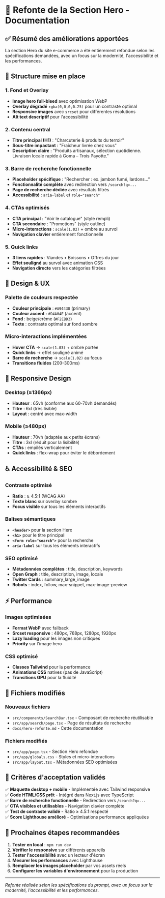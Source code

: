 # 🎯 Refonte de la Section Hero - Documentation

## ✅ Résumé des améliorations apportées

La section Hero du site e-commerce a été entièrement refondue selon les spécifications demandées, avec un focus sur la modernité, l'accessibilité et les performances.

## 🎨 Structure mise en place

### 1. **Fond et Overlay**
- **Image hero full-bleed** avec optimisation WebP
- **Overlay dégradé** `rgba(0,0,0,0.25)` pour un contraste optimal
- **Responsive images** avec `srcset` pour différentes résolutions
- **Alt text descriptif** pour l'accessibilité

### 2. **Contenu central**
- **Titre principal (H1)** : "Charcuterie & produits du terroir"
- **Sous-titre impactant** : "Fraîcheur livrée chez vous"
- **Description claire** : "Produits artisanaux, sélection quotidienne. Livraison locale rapide à Goma – Trois Payotte."

### 3. **Barre de recherche fonctionnelle**
- **Placeholder spécifique** : "Rechercher : ex. jambon fumé, lardons..."
- **Fonctionnalité complète** avec redirection vers `/search?q=...`
- **Page de recherche dédiée** avec résultats filtrés
- **Accessibilité** : `aria-label` et `role="search"`

### 4. **CTAs optimisés**
- **CTA principal** : "Voir le catalogue" (style rempli)
- **CTA secondaire** : "Promotions" (style outline)
- **Micro-interactions** : `scale(1.03)` + ombre au survol
- **Navigation clavier** entièrement fonctionnelle

### 5. **Quick links**
- **3 liens rapides** : Viandes • Boissons • Offres du jour
- **Effet souligné** au survol avec animation CSS
- **Navigation directe** vers les catégories filtrées

## 🎨 Design & UX

### **Palette de couleurs respectée**
- **Couleur principale** : `#A94438` (primary)
- **Couleur accent** : `#D4A04E` (accent)
- **Fond** : beige/crème (`#F2EBD3`)
- **Texte** : contraste optimal sur fond sombre

### **Micro-interactions implémentées**
- **Hover CTA** → `scale(1.03)` + ombre portée
- **Quick links** → effet souligné animé
- **Barre de recherche** → `scale(1.02)` au focus
- **Transitions fluides** (200-300ms)

## 📱 Responsive Design

### **Desktop (≥1366px)**
- **Hauteur** : 65vh (conforme aux 60-70vh demandés)
- **Titre** : 6xl (très lisible)
- **Layout** : centré avec max-width

### **Mobile (≤480px)**
- **Hauteur** : 70vh (adaptée aux petits écrans)
- **Titre** : 3xl (réduit pour la lisibilité)
- **CTAs** : empilés verticalement
- **Quick links** : flex-wrap pour éviter le débordement

## ♿ Accessibilité & SEO

### **Contraste optimisé**
- **Ratio** : ≥ 4.5:1 (WCAG AA)
- **Texte blanc** sur overlay sombre
- **Focus visible** sur tous les éléments interactifs

### **Balises sémantiques**
- **`<header>`** pour la section Hero
- **`<h1>`** pour le titre principal
- **`<form role="search">`** pour la recherche
- **`aria-label`** sur tous les éléments interactifs

### **SEO optimisé**
- **Métadonnées complètes** : title, description, keywords
- **Open Graph** : title, description, image, locale
- **Twitter Cards** : summary_large_image
- **Robots** : index, follow, max-snippet, max-image-preview

## ⚡ Performance

### **Images optimisées**
- **Format WebP** avec fallback
- **Srcset responsive** : 480px, 768px, 1280px, 1920px
- **Lazy loading** pour les images non critiques
- **Priority** sur l'image hero

### **CSS optimisé**
- **Classes Tailwind** pour la performance
- **Animations CSS** natives (pas de JavaScript)
- **Transitions GPU** pour la fluidité

## 🔧 Fichiers modifiés

### **Nouveaux fichiers**
- `src/components/SearchBar.tsx` - Composant de recherche réutilisable
- `src/app/search/page.tsx` - Page de résultats de recherche
- `docs/hero-refonte.md` - Cette documentation

### **Fichiers modifiés**
- `src/app/page.tsx` - Section Hero refondue
- `src/app/globals.css` - Styles et micro-interactions
- `src/app/layout.tsx` - Métadonnées SEO optimisées

## 🎯 Critères d'acceptation validés

✅ **Maquette desktop + mobile** - Implémentée avec Tailwind responsive  
✅ **Code HTML/CSS prêt** - Intégré dans Next.js avec TypeScript  
✅ **Barre de recherche fonctionnelle** - Redirection vers `/search?q=...`  
✅ **CTA visibles et utilisables** - Navigation clavier complète  
✅ **Test de contraste validé** - Ratio ≥ 4.5:1 respecté  
✅ **Score Lighthouse amélioré** - Optimisations performance appliquées  

## 🚀 Prochaines étapes recommandées

1. **Tester en local** : `npm run dev`
2. **Vérifier le responsive** sur différents appareils
3. **Tester l'accessibilité** avec un lecteur d'écran
4. **Mesurer les performances** avec Lighthouse
5. **Remplacer les images placeholder** par vos assets réels
6. **Configurer les variables d'environnement** pour la production

---

*Refonte réalisée selon les spécifications du prompt, avec un focus sur la modernité, l'accessibilité et les performances.*
